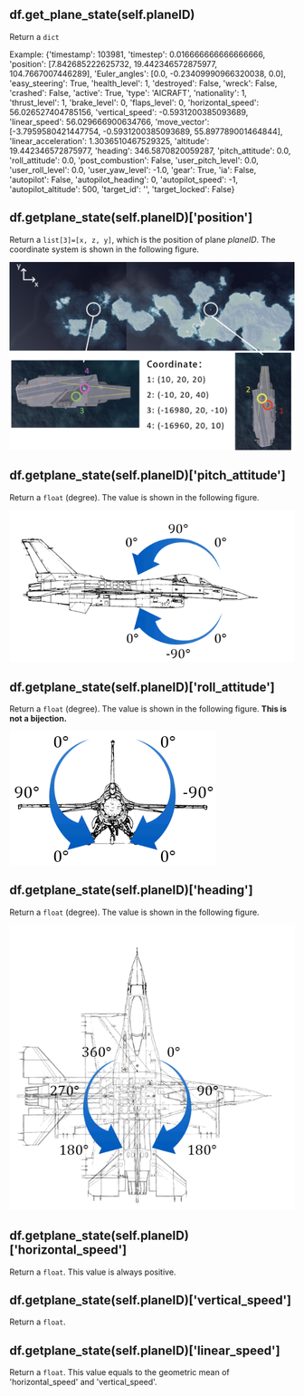 ## df.get_plane_state(self.planeID)

Return a `dict`

Example: {'timestamp': 103981, 'timestep': 0.016666666666666666, 'position': [7.842685222625732, 19.442346572875977, 104.7667007446289], 'Euler_angles': [0.0, -0.23409990966320038, 0.0], 'easy_steering': True, 'health_level': 1, 'destroyed': False, 'wreck': False, 'crashed': False, 'active': True, 'type': 'AICRAFT', 'nationality': 1, 'thrust_level': 1, 'brake_level': 0, 'flaps_level': 0, 'horizontal_speed': 56.026527404785156, 'vertical_speed': -0.5931200385093689, 'linear_speed': 56.029666900634766, 'move_vector': [-3.7959580421447754, -0.5931200385093689, 55.897789001464844], 'linear_acceleration': 1.3036510467529325, 'altitude': 19.442346572875977, 'heading': 346.5870820059287, 'pitch_attitude': 0.0, 'roll_attitude': 0.0, 'post_combustion': False, 'user_pitch_level': 0.0, 'user_roll_level': 0.0, 'user_yaw_level': -1.0, 'gear': True, 'ia': False, 'autopilot': False, 'autopilot_heading': 0, 'autopilot_speed': -1, 'autopilot_altitude': 500, 'target_id': '', 'target_locked': False}

## df.getplane_state(self.planeID)['position']

Return a `list[3]=[x, z, y]`, which is the position of plane *planeID*. The coordinate system is shown in the following figure.

![position](../images/coordinate_system.png)

## df.getplane_state(self.planeID)['pitch_attitude']

Return a `float` (degree). The value is shown in the following figure.

![pitch_attitude](../images/pitch_attitude.png)

## df.getplane_state(self.planeID)['roll_attitude']

Return a `float` (degree). The value is shown in the following figure. **This is not a bijection.**

![pitch_attitude](../images/roll_attitude.png)

## df.getplane_state(self.planeID)['heading']

Return a `float` (degree). The value is shown in the following figure.

![pitch_attitude](../images/heading.png)

## df.getplane_state(self.planeID)['horizontal_speed']

Return a `float`. This value is always positive.

## df.getplane_state(self.planeID)['vertical_speed']

Return a `float`. 

## df.getplane_state(self.planeID)['linear_speed']

Return a `float`. This value equals to the geometric mean of 'horizontal_speed' and 'vertical_speed'.





